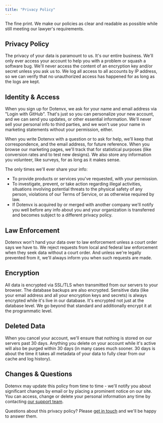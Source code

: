 ```yaml
---
title: "Privacy Policy"
---
```


<section class="w-full max-w-2xl mx-auto px-6 mt-12 md:mt-20 flex flex-col gap-4">
  <p class="">The fine print. We make our policies as clear and readable as possible while still meeting our lawyer's requirements.</p>

  <h1 class="font-extrabold text-2xl">Privacy Policy</h1>

  <p>The privacy of your data is paramount to us. It's our entire business. We'll only ever access your account to help you with a problem or squash a software bug. We'll never access the content of an encryption key and/or secret unless you ask us to. We log all access to all accounts by IP address, so we can verify that no unauthorized access has happened for as long as the logs are kept.</p>

  <h2 class="font-extrabold text-lg">Identity & Access</h2>

  <p>When you sign up for Dotenvx, we ask for your name and email address via "Login with GitHub". That's just so you can personalize your new account, and we can send you updates, or other essential information. We'll never sell your personal info to third parties, and we won't use your name in marketing statements without your permission, either.</p>

  <p>When you write Dotenvx with a question or to ask for help, we'll keep that correspondence, and the email address, for future reference. When you browse our marketing pages, we'll track that for statistical purposes (like conversion rates and to test new designs). We also store any information you volunteer, like surveys, for as long as it makes sense.</p>

  <p>The only times we'll ever share your info:</p>

  <ul class="list-disc ml-5">
    <li>To provide products or services you've requested, with your permission.</li>
    <li>To investigate, prevent, or take action regarding illegal activities, situations involving potential threats to the physical safety of any person, violations of our Terms of Service, or as otherwise required by law.</li>
    <li>If Dotenvx is acquired by or merged with another company we'll notify you well before any info about you and your organization is transferred and becomes subject to a different privacy policy.</li>
  </ul>

  <h2 class="font-extrabold text-lg">Law Enforcement</h2>

  <p>Dotenvx won't hand your data over to law enforcement unless a court order says we have to. We reject requests from local and federal law enforcement when they seek data without a court order. And unless we're legally prevented from it, we'll always inform you when such requests are made.</p>

  <h2 class="font-extrabold text-lg">Encryption</h2>

  <p>All data is encrypted via SSL/TLS when transmitted from our servers to your browser. The database backups are also encrypted. Sensitive data (like your email address and all your encryption keys and secrets) is always encrypted while it's live in our database. It's encrypted not just at the database level. We go beyond that standard and additionally encrypt it at the programmatic level.</p>

  <h2 class="font-extrabold text-lg">Deleted Data</h2>

  <p>When you cancel your account, we'll ensure that nothing is stored on our servers past 30 days. Anything you delete on your account while it's active will also be purged within 30 days (in many cases much sooner. 30 days is about the time it takes all metadata of your data to fully clear from our cache and log history).</p>

  <h2 class="font-extrabold text-lg">Changes & Questions</h2>

  <p>Dotenvx may update this policy from time to time - we'll notify you about significant changes by email or by placing a prominent notice on our site. You can access, change or delete your personal information any time by contacting <a href="mailto:support@dotenvx.com">our support team</a>.</p>

  <p>Questions about this privacy policy? Please <a href="mailto:support@dotenvx.com">get in touch</a> and we'll be happy to answer them.</p>
</section>
